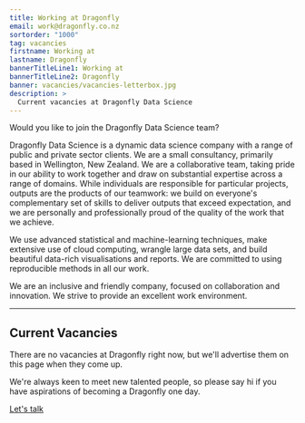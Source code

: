 ```yaml
---
title: Working at Dragonfly
email: work@dragonfly.co.nz
sortorder: "1000"
tag: vacancies
firstname: Working at
lastname: Dragonfly
bannerTitleLine1: Working at
bannerTitleLine2: Dragonfly
banner: vacancies/vacancies-letterbox.jpg
description: >
  Current vacancies at Dragonfly Data Science
---
```


Would you like to join the Dragonfly Data Science team?

<!--more-->

Dragonfly Data Science is a dynamic data science company with a range of public
and private sector clients. We are a small consultancy, primarily based in
Wellington, New Zealand. We are a collaborative team, taking pride in our
ability to work together and draw on substantial expertise across a range of
domains. While individuals are responsible for particular projects, outputs are
the products of our teamwork: we build on everyone's complementary set of
skills to deliver outputs that exceed expectation, and we are personally and
professionally proud of the quality of the work that we achieve.

We use advanced statistical and machine-learning techniques, make extensive use
of cloud computing, wrangle large data sets, and build beautiful data-rich
visualisations and reports. We are committed to using reproducible methods in
all our work.

We are an inclusive and friendly company, focused on collaboration and
innovation. We strive to provide an excellent work environment.

---

## Current Vacancies

There are no vacancies at Dragonfly right now, but we'll advertise them on this
page when they come up.

We're always keen to meet new talented people, so please say hi if you have
aspirations of becoming a Dragonfly one day.

<a class="mx-auto w-max flex no-underline button call-to-action__button call-to-action__button--cool-blue" href="mailto:work@dragonfly.co.nz?subject=I%27d%20like%20to%20talk%20about%20joining%20Dragonfly">Let's talk</a>
